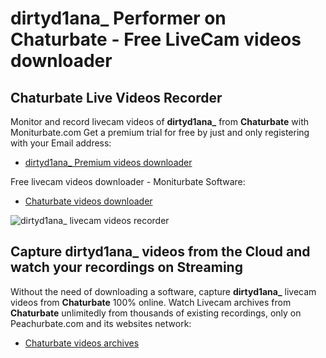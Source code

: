 # dirtyd1ana_ Performer on Chaturbate - Free LiveCam videos downloader

## Chaturbate Live Videos Recorder

Monitor and record livecam videos of **dirtyd1ana_** from **Chaturbate** with Moniturbate.com
Get a premium trial for free by just and only registering with your Email address:
* [dirtyd1ana_ Premium videos downloader](https://moniturbate.com/request-demo-licence-key.html)

Free livecam videos downloader - Moniturbate Software:
* [Chaturbate videos downloader](https://moniturbate.com/moniturbate-download-software.html)

![dirtyd1ana_ livecam videos recorder](https://peachurnet.com/templates/moniturbate-software.png)


## Capture dirtyd1ana_ videos from the Cloud and watch your recordings on Streaming

Without the need of downloading a software, capture **dirtyd1ana_** livecam videos from **Chaturbate** 100% online.
Watch Livecam archives from **Chaturbate** unlimitedly from thousands of existing recordings, only on Peachurbate.com and its websites network:
* [Chaturbate videos archives](https://peachurnet.com/)